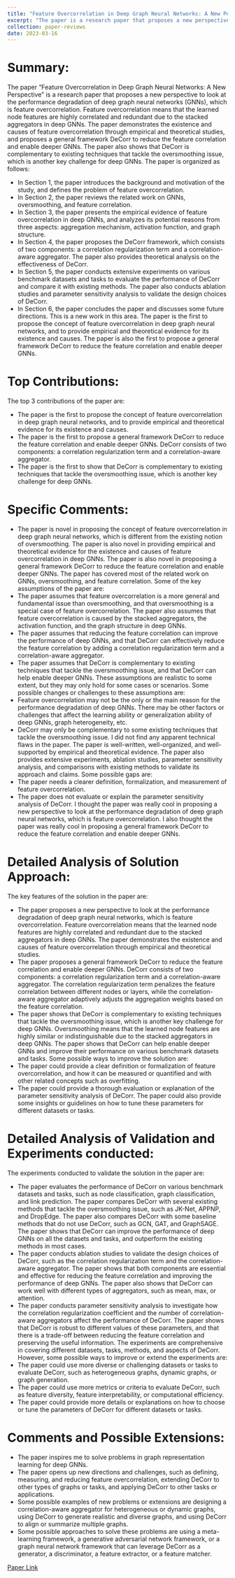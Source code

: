 ```yaml
---
title: "Feature Overcorrelation in Deep Graph Neural Networks: A New Perspective"
excerpt: "The paper is a research paper that proposes a new perspective to look at the performance degradation of deep graph neural networks (GNNs), which is feature overcorrelation."
collection: paper-reviews
date: 2023-03-16
---
```


Summary:
======
The paper “Feature Overcorrelation in Deep Graph Neural Networks: A New Perspective”
is a research paper that proposes a new perspective to look at the performance
degradation of deep graph neural networks (GNNs), which is feature overcorrelation.
Feature overcorrelation means that the learned node features are highly correlated and
redundant due to the stacked aggregators in deep GNNs. The paper demonstrates the
existence and causes of feature overcorrelation through empirical and theoretical
studies, and proposes a general framework DeCorr to reduce the feature correlation and
enable deeper GNNs. The paper also shows that DeCorr is complementary to existing
techniques that tackle the oversmoothing issue, which is another key challenge for deep
GNNs.
The paper is organized as follows:
* In Section 1, the paper introduces the background and motivation of the study,
and defines the problem of feature overcorrelation.
* In Section 2, the paper reviews the related work on GNNs, oversmoothing, and
feature correlation.
* In Section 3, the paper presents the empirical evidence of feature overcorrelation
in deep GNNs, and analyzes its potential reasons from three aspects:
aggregation mechanism, activation function, and graph structure.
* In Section 4, the paper proposes the DeCorr framework, which consists of two
components: a correlation regularization term and a correlation-aware
aggregator. The paper also provides theoretical analysis on the effectiveness of
DeCorr.
* In Section 5, the paper conducts extensive experiments on various benchmark
datasets and tasks to evaluate the performance of DeCorr and compare it with
existing methods. The paper also conducts ablation studies and parameter
sensitivity analysis to validate the design choices of DeCorr.
* In Section 6, the paper concludes the paper and discusses some future
directions.
This is a new work in this area. The paper is the first to propose the concept of feature
overcorrelation in deep graph neural networks, and to provide empirical and theoretical
evidence for its existence and causes. The paper is also the first to propose a general
framework DeCorr to reduce the feature correlation and enable deeper GNNs.

Top Contributions:
======
The top 3 contributions of the paper are:
* The paper is the first to propose the concept of feature overcorrelation in deep
graph neural networks, and to provide empirical and theoretical evidence for its
existence and causes.
* The paper is the first to propose a general framework DeCorr to reduce the
feature correlation and enable deeper GNNs. DeCorr consists of two
components: a correlation regularization term and a correlation-aware
aggregator.
* The paper is the first to show that DeCorr is complementary to existing
techniques that tackle the oversmoothing issue, which is another key challenge
for deep GNNs.

Specific Comments:
======
* The paper is novel in proposing the concept of feature overcorrelation in deep
graph neural networks, which is different from the existing notion of
oversmoothing. The paper is also novel in providing empirical and theoretical
evidence for the existence and causes of feature overcorrelation in deep GNNs.
The paper is also novel in proposing a general framework DeCorr to reduce the
feature correlation and enable deeper GNNs.
The paper has covered most of the related work on GNNs, oversmoothing, and feature
correlation.
Some of the key assumptions of the paper are:
* The paper assumes that feature overcorrelation is a more general and
fundamental issue than oversmoothing, and that oversmoothing is a special case
of feature overcorrelation. The paper also assumes that feature overcorrelation is
caused by the stacked aggregators, the activation function, and the graph
structure in deep GNNs.
* The paper assumes that reducing the feature correlation can improve the
performance of deep GNNs, and that DeCorr can effectively reduce the feature
correlation by adding a correlation regularization term and a correlation-aware
aggregator.
* The paper assumes that DeCorr is complementary to existing techniques that
tackle the oversmoothing issue, and that DeCorr can help enable deeper GNNs.
These assumptions are realistic to some extent, but they may only hold for some cases
or scenarios. Some possible changes or challenges to these assumptions are:
* Feature overcorrelation may not be the only or the main reason for the
performance degradation of deep GNNs. There may be other factors or
challenges that affect the learning ability or generalization ability of deep GNNs,
graph heterogeneity, etc.
* DeCorr may only be complementary to some existing techniques that tackle the
oversmoothing issue.
I did not find any apparent technical flaws in the paper. The paper is well-written,
well-organized, and well-supported by empirical and theoretical evidence. The paper
also provides extensive experiments, ablation studies, parameter sensitivity analysis,
and comparisons with existing methods to validate its approach and claims.
Some possible gaps are:
* The paper needs a clearer definition, formalization, and measurement of feature
overcorrelation.
* The paper does not evaluate or explain the parameter sensitivity analysis of
DeCorr.
I thought the paper was really cool in proposing a new perspective to look at the
performance degradation of deep graph neural networks, which is feature
overcorrelation. I also thought the paper was really cool in proposing a general
framework DeCorr to reduce the feature correlation and enable deeper GNNs.

Detailed Analysis of Solution Approach:
======
The key features of the solution in the paper are:
* The paper proposes a new perspective to look at the performance degradation of
deep graph neural networks, which is feature overcorrelation. Feature
overcorrelation means that the learned node features are highly correlated and
redundant due to the stacked aggregators in deep GNNs. The paper
demonstrates the existence and causes of feature overcorrelation through
empirical and theoretical studies.
* The paper proposes a general framework DeCorr to reduce the feature
correlation and enable deeper GNNs. DeCorr consists of two components: a
correlation regularization term and a correlation-aware aggregator. The
correlation regularization term penalizes the feature correlation between different
nodes or layers, while the correlation-aware aggregator adaptively adjusts the
aggregation weights based on the feature correlation.
* The paper shows that DeCorr is complementary to existing techniques that
tackle the oversmoothing issue, which is another key challenge for deep GNNs.
Oversmoothing means that the learned node features are highly similar or
indistinguishable due to the stacked aggregators in deep GNNs. The paper
shows that DeCorr can help enable deeper GNNs and improve their performance
on various benchmark datasets and tasks.
Some possible ways to improve the solution are:
* The paper could provide a clear definition or formalization of feature
overcorrelation, and how it can be measured or quantified and with other related
concepts such as overfitting.
* The paper could provide a thorough evaluation or explanation of the parameter
sensitivity analysis of DeCorr. The paper could also provide some insights or
guidelines on how to tune these parameters for different datasets or tasks.

Detailed Analysis of Validation and Experiments conducted:
======
The experiments conducted to validate the solution in the paper are:
* The paper evaluates the performance of DeCorr on various benchmark datasets
and tasks, such as node classification, graph classification, and link prediction.
The paper compares DeCorr with several existing methods that tackle the
oversmoothing issue, such as JK-Net, APPNP, and DropEdge. The paper also
compares DeCorr with some baseline methods that do not use DeCorr, such as
GCN, GAT, and GraphSAGE. The paper shows that DeCorr can improve the
performance of deep GNNs on all the datasets and tasks, and outperform the
existing methods in most cases.
* The paper conducts ablation studies to validate the design choices of DeCorr,
such as the correlation regularization term and the correlation-aware aggregator.
The paper shows that both components are essential and effective for reducing
the feature correlation and improving the performance of deep GNNs. The paper
also shows that DeCorr can work well with different types of aggregators, such
as mean, max, or attention.
* The paper conducts parameter sensitivity analysis to investigate how the
correlation regularization coefficient and the number of correlation-aware
aggregators affect the performance of DeCorr. The paper shows that DeCorr is
robust to different values of these parameters, and that there is a trade-off
between reducing the feature correlation and preserving the useful information.
The experiments are comprehensive in covering different datasets, tasks, methods, and
aspects of DeCorr. However, some possible ways to improve or extend the experiments
are:
* The paper could use more diverse or challenging datasets or tasks to evaluate
DeCorr, such as heterogeneous graphs, dynamic graphs, or graph generation.
* The paper could use more metrics or criteria to evaluate DeCorr, such as feature
diversity, feature interpretability, or computational efficiency.
* The paper could provide more details or explanations on how to choose or tune
the parameters of DeCorr for different datasets or tasks.

Comments and Possible Extensions:
======
* The paper inspires me to solve problems in graph representation learning for
deep GNNs.
* The paper opens up new directions and challenges, such as defining, measuring,
and reducing feature overcorrelation, extending DeCorr to other types of graphs
or tasks, and applying DeCorr to other tasks or applications.
* Some possible examples of new problems or extensions are designing a
correlation-aware aggregator for heterogeneous or dynamic graphs, using DeCorr
to generate realistic and diverse graphs, and using DeCorr to align or summarize
multiple graphs.
* Some possible approaches to solve these problems are using a meta-learning
framework, a generative adversarial network framework, or a graph neural
network framework that can leverage DeCorr as a generator, a discriminator, a
feature extractor, or a feature matcher.

[Paper Link](https://arxiv.org/abs/2206.07743)